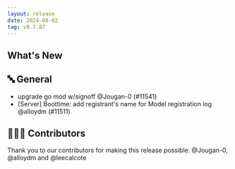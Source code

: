 ```yaml
---
layout: release
date: 2024-08-02
tag: v0.7.87
---
```


## What's New
## 🔤 General
- upgrade go mod w/signoff @Jougan-0 (#11541)
- [Server] Boottime: add registrant's name for Model registration log @alloydm (#11511)

## 👨🏽‍💻 Contributors

Thank you to our contributors for making this release possible:
@Jougan-0, @alloydm and @leecalcote
